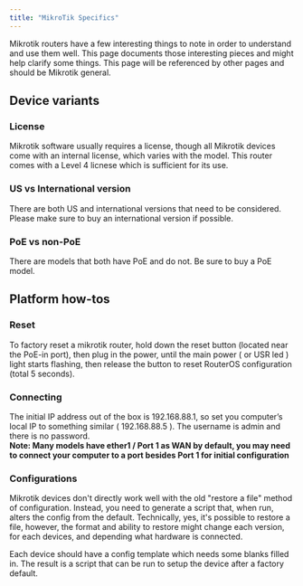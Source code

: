 ```yaml
---
title: "MikroTik Specifics"
---
```


Mikrotik routers have a few interesting things to note in order to understand and use them well. This page documents those interesting pieces and might help clarify some things.
This page will be referenced by other pages and should be Mikrotik general.

## Device variants

### License

Mikrotik software usually requires a license, though all Mikrotik devices come with an internal license, which varies with the model.
This router comes with a Level 4 licnese which is sufficient for its use.

### US vs International version

There are both US and international versions that need to be considered. Please make sure to buy an international version if possible.

### PoE vs non-PoE

There are models that both have PoE and do not. Be sure to buy a PoE model.

## Platform how-tos

### Reset

To factory reset a mikrotik router, hold down the reset button (located near the PoE-in port), then plug in the power, until the main power ( or USR led ) light starts flashing, then release the button to reset RouterOS configuration (total 5 seconds).

### Connecting

The initial IP address out of the box is 192.168.88.1, so set you computer’s local IP to something similar ( 192.168.88.5 ). The username is admin and there is no password.  
__Note: Many models have ether1 / Port 1 as WAN by default, you may need to connect your computer to a port besides Port 1 for initial configuration__

### Configurations

Mikrotik devices don't directly work well with the old "restore a file" method of configuration. Instead, you need to generate a script that, when run, alters the config from the default. Technically, yes, it's possible to restore a file, however, the format and ability to restore might change each version, for each devices, and depending what hardware is connected.

Each device should have a config template which needs some blanks filled in. The result is a script that can be run to setup the device after a factory default.

